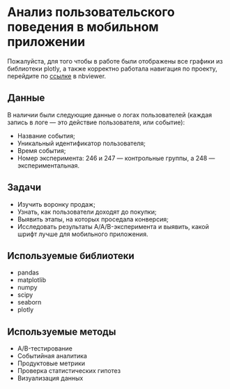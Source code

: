 # Анализ пользовательского поведения в мобильном приложении

Пожалуйста, для того чтобы в работе были отображены все графики из библиотеки plotly, а также корректно работала навигация по проекту, перейдите по [ссылке](https://nbviewer.org/github/KirillovIgor/Portfolio/blob/b052f5131155ee46adcc8ddab25a27c27dd51fb7/analysis_of_a_startups_mobile_app/analysis_of_a_startups_mobile_app.ipynb) в nbviewer.

## Данные
В наличии были следующие данные о логах пользователей (каждая запись в логе — это действие пользователя, или событие):
- Название события;
- Уникальный идентификатор пользователя;
- Время события;
- Номер эксперимента: 246 и 247 — контрольные группы, а 248 — экспериментальная.
## Задачи
- Изучить воронку продаж;
- Узнать, как пользователи доходят до покупки;
- Выявить этапы, на которых проседала конверсия;
- Исследовать результаты A/A/B-эксперимента и выявить, какой шрифт лучше для мобильного приложения.
## Используемые библиотеки
- pandas
- matplotlib
- numpy
- scipy
- seaborn
- plotly
## Используемые методы
- A/B-тестирование
- Событийная аналитика
- Продуктовые метрики
- Проверка статистических гипотез
- Визуализация данных
